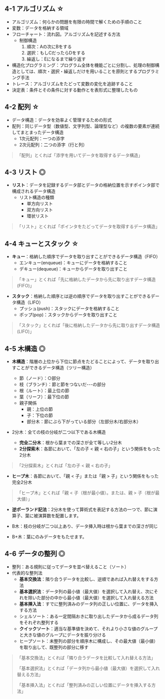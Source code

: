 ## 4-1 アルゴリズム ☆
- アルゴリズム：何らかの問題を有限の時間で解くための手順のこと
- 変数：データを格納する領域
- フローチャート：流れ図。アルゴリズムを記述する方法
  - 制御構造
    1. 順次：Aの次にBをする
    2. 選択：もしCだったらDをする
    4. 繰返し：Eになるまで繰り返す
- 構造化プログラミング：プログラム全体を機能ごとに分割し、処理の制御構造としては、順次・選択・繰返しだけを用いることを原則とするプログラミング手法
- トレース：アルゴリズムをたどって変数の変化を追跡すること
- 決定表：条件とその条件に対する動作とを表形式に整理したもの


## 4-2 配列 ☆
- データ構造：データを効率よく管理するための形式
- 配列：同じデータ型（数値型、文字列型、論理型など）の複数の要素が連続してまとまったデータ構造
  - 1次元配列：一つの添字
  - 2次元配列：二つの添字（行と列）

> 「配列」とくれば「添字を用いてデータを取得するデータ構造」


## 4-3 リスト ◎
- **リスト**：データを記録するデータ部とデータの格納位置を示すポインタ部で構成されるデータ構造
  - リスト構造の種類
    - 単方向リスト
    - 双方向リスト
    - 環状リスト
> 「リスト」とくれば「ポインタをたどってデータを取得するデータ構造」


## 4-4 キューとスタック ☆
- **キュー**：格納した順序でデータを取り出すことができるデータ構造（FIFO）
  - エンキュー(enqueue)：キューにデータを格納すること
  - デキュー(dequeue)：キューからデータを取り出すこと
> 「キュー」とくれば「先に格納したデータから先に取り出すデータ構造(FIFO)」

- **スタック**：格納した順序とは逆の順序でデータを取り出すことができるデータ構造（LIFO）
  - プッシュ(push)：スタックにデータを格納すること
  - ポップ(pop)：スタックからデータを取り出すこと
> 「スタック」とくれば「後に格納したデータから先に取り出すデータ構造(LIFO)」


## 4-5 木構造 ◎
- **木構造**：階層の上位から下位に節点をたどることによって、データを取り出すことができるデータ構造（ツリー構造）
  - 節（ノード）：○部分
  - 枝（ブランチ）：節と節をつないだ---の部分
  - 根（ルート）：最上位の節
  - 葉（リーフ）：最下位の節
  - 親子関係
    - 親：上位の節
    - 子：下位の節
    - 部分木：節にぶら下がっている部分（左部分木/右部分木）

- 2分木：全ての枝の分岐が二つ以下である木構造
  - **完全二分木**：根から葉までの深さが全て等しい2分木
  - **2分探索木**：各節において、「左の子 < 親 < 右の子」という関係をもった2分木

> 「2分探索木」とくれば「左の子 < 親 < 右の子」

- **ヒープ木**：各節において、「親 < 子」または「親 > 子」という関係をもった完全2分木
> 「ヒープ木」とくれば「親 < 子（根が最小値）。または、親 > 子（根が最大値）」

- **逆ポーランド記法**：2分木を使って算術式を表記する方法の一つで、節に演算子、葉に被演算数を配置します。

- B木：枝の分岐が二つ以上あり、データ挿入時は根から葉までの深さが同じ
- B+木：葉にのみデータをもたせます。


## 4-6 データの整列 ◎
- 整列：ある規則に従ってデータを並べ替えること（ソート）
- 代表的な整列法
  - **基本交換法**：隣り合うデータを比較し、逆順であれば入れ替えをする方法
  - **基本選択法**：データ列の最小値（最大値）を選択して入れ替え、次にそれを除いた部分の中から最小値（最大値）を選択して入れ替える方法
  - **基本挿入法**：すでに整列済みのデータ列の正しい位置に、データを挿入する方法
  - シェルソート：ある一定間隔おきに取り出したデータから成るデータ列をそれぞれ整列する
  - **クイックソート**：適当な基準値を決めて、それより小さな値のグループと大きな値のグループにデータを振り分ける
  - ヒープソート：未整列の部分を順序木に構成し、その最大値（最小値）を取り出して、既整列の部分に移す

> 「基本交換法」とくれば「隣り合うデータを比較して入れ替える方法」
> 
> 「基本選択法」とくれば「データ列から最小値（最大値）を選択して入れ替える方法」
> 
> 「基本挿入法」とくれば「整列済みの正しい位置にデータを挿入する方法」
